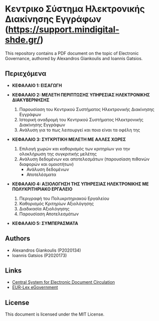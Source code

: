 # Κεντρικο Σύστημα Ηλεκτρονικής Διακίνησης Εγγράφων  (https://support.mindigital-shde.gr/)

This repository contains a PDF document on the topic of Electronic Governance, authored by Alexandros Giankoulis and Ioannis Gatsios. 

## Περιεχόμενα

- **ΚΕΦΑΛΑΙΟ 1: ΕΙΣΑΓΩΓΗ**

- **ΚΕΦΑΛΑΙΟ 2: ΜΕΛΕΤΗ ΠΕΡΙΠΤΩΣΗΣ ΥΠΗΡΕΣΙΑΣ ΗΛΕΚΤΡΟΝΙΚΗΣ ΔΙΑΚΥΒΕΡΝΗΣΗΣ**
  1. Παρουσίαση του Κεντρικού Συστήματος Ηλεκτρονικής Διακίνησης Εγγράφων
  2. Ιστορική αναδρομή του Κεντρικού Συστήματος Ηλεκτρονικής Διακίνησης Εγγράφων
  3. Ανάλυση για το πως λειτουργεί και ποια είναι τα οφέλη της

- **ΚΕΦΑΛΑΙΟ 3: ΣΥΓΚΡΙΤΙΚΗ ΜΕΛΕΤΗ ΜΕ ΑΛΛΕΣ ΧΩΡΕΣ**
  1. Επιλογή χωρών και καθορισμός των κριτηρίων για την ολοκλήρωση της συγκριτικής μελέτης
  2. Ανάλυση δεδομένων και αποτελεσμάτων (παρουσίαση πιθανών διαφορών και ομοιοτήτων)
     - Ανάλυση δεδομένων
     - Αποτελέσματα

- **ΚΕΦΑΛΑΙΟ 4: ΑΞΙΟΛΟΓΗΣΗ ΤΗΣ ΥΠΗΡΕΣΙΑΣ ΗΛΕΚΤΡΟΝΙΚΗΣ ΜΕ ΠΟΛΥΚΡΙΤΗΡΙΑΚΟ ΕΡΓΑΛΕΙΟ**
  1. Περιγραφή του Πολυκριτηριακού Εργαλείου
  2. Καθορισμός Κριτηρίων Αξιολόγησης
  3. Διαδικασία Αξιολόγησης
  4. Παρουσίαση Αποτελεσμάτων

- **ΚΕΦΑΛΑΙΟ 5: ΣΥΜΠΕΡΑΣΜΑΤΑ**

## Authors

- Alexandros Giankoulis (P2020134)
- Ioannis Gatsios (P2020173)

## Links

- [Central System for Electronic Document Circulation](https://support.mindigital-shde.gr/)
- [EUR-Lex eGovernment](https://eur-lex.europa.eu/EL/legal-content/summary/egovernment.html)

## License

This document is licensed under the MIT License.
